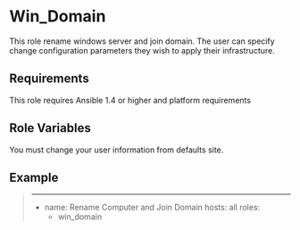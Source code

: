 # Win_Domain

This role rename windows server and join domain. The user can specify change configuration parameters they wish to apply their infrastructure.

## Requirements

This role requires Ansible 1.4 or higher and platform requirements

## Role Variables

You must change your user information from defaults site.

## Example 

> ---
> - name: Rename Computer and Join Domain
>  hosts: all
>  roles:
>    - win_domain

	
